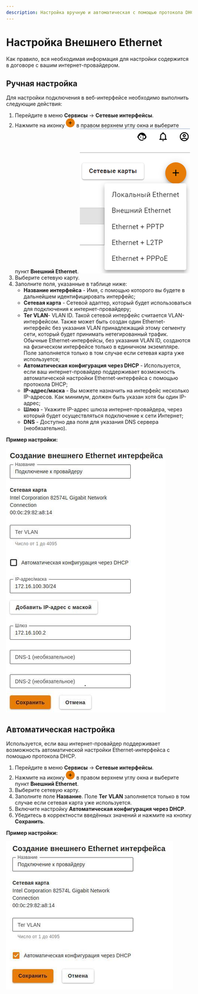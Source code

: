 ```yaml
---
description: Настройка вручную и автоматическая с помощью протокола DHCP.
---
```


# Настройка Внешнего Ethernet

Как правило, вся необходимая информация для настройки содержится в договоре с вашим интернет-провайдером.

## Ручная настройка

Для настройки подключения в веб-интерфейсе необходимо выполнить следующие действия:

1. Перейдите в меню **Сервисы** -> **Сетевые интерфейсы**.
2. Нажмите на иконку ![ok\_with\_icon.png](<../../../.gitbook/assets/ok-with-icon (33).png>) в правом верхнем углу окна и выберите пункт **Внешний Ethernet**. ![](../../../.gitbook/assets/create-int1.png)
3. Выберите сетевую карту.
4. Заполните поля, указанные в таблице ниже:
   * **Название интерфейса** - Имя, с помощью которого вы будете в дальнейшем идентифицировать интерфейс;
   * **Сетевая карта** - Сетевой адаптер, который будет использоваться для подключения к интернет-провайдеру;
   * **Тег VLAN**- VLAN ID. Такой сетевой интерфейс считается VLAN-интерфейсом. Также может быть создан один Ethernet-интерфейс без указания VLAN принадлежащий этому сегменту сети, который будет принимать нетегированный трафик. Обычные Ethernet-интерфейсы, без указания VLAN ID, создаются на физическом интерфейсе только в единичном экземпляре. Поле заполняется только в том случае если сетевая карта уже используется;
   * **Автоматическая конфигурация через DHCP** - Используется, если ваш интернет-провайдер поддерживает возможность автоматической настройки Ethernet-интерфейса с помощью протокола DHCP;
   * **IP-адрес/маска** - Вы можете назначить на интерфейс несколько IP-адресов. Как минимум, должен быть указан хотя бы один IP-адрес;
   * **Шлюз** - Укажите IP-адрес шлюза интернет-провайдера, через который будет осуществляться подключение к сети Интернет;
   * **DNS** - Доступно два поля для указания DNS сервера (необязательно).

**Пример настройки:**

![](../../../.gitbook/assets/create-external-ethernet.png)

## Автоматическая настройка

Используется, если ваш интернет-провайдер поддерживает возможность автоматической настройки Ethernet-интерфейса с помощью протокола DHCP.

1. Перейдите в меню **Сервисы** -> **Сетевые интерфейсы**.
2. Нажмите на иконку ![ok\_with\_icon.png](<../../../.gitbook/assets/ok-with-icon (33).png>) в правом верхнем углу окна и выберите пункт **Внешний Ethernet**.
3. Выберите сетевую карту.
4. Заполните поле **Название**. Поле **Тег VLAN** заполняется только в том случае если сетевая карта уже используется.
5. Включите настройку **Автоматическая конфигурация через DHCP**.
6. Убедитесь в корректности введённых значений и нажмите на кнопку **Сохранить**.

**Пример настройки:**

![](../../../.gitbook/assets/external-ethernet-dhcp.png)
